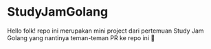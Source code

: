 # StudyJamGolang

Hello folk! repo ini merupakan mini project dari pertemuan Study Jam Golang yang nantinya teman-teman PR ke repo ini 🥳
